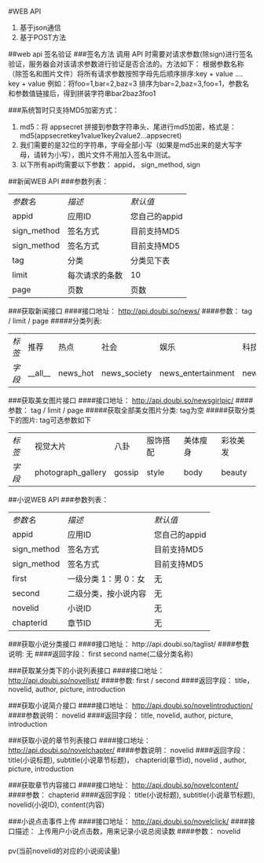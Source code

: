 #WEB API
1. 基于json通信
2. 基于POST方法

##web api 签名验证
###签名方法
调用 API 时需要对请求参数(除sign)进行签名验证，服务器会对该请求参数进行验证是否合法的。方法如下：
根据参数名称（除签名和图片文件）将所有请求参数按照字母先后顺序排序:key + value .... key + value
例如：将foo=1,bar=2,baz=3 排序为bar=2,baz=3,foo=1，参数名和参数值链接后，得到拼装字符串bar2baz3foo1

###系统暂时只支持MD5加密方式：
1. md5：将 appsecret 拼接到参数字符串头、尾进行md5加密，格式是：md5(appsecretkey1value1key2value2...appsecret)
2. 我们需要的是32位的字符串，字母全部小写（如果是md5出来的是大写字母，请转为小写），图片文件不用加入签名中测试。
3. 以下所有api均需要以下参数： appid， sign_method, sign

##新闻WEB API
###参数列表：
<table>
<tbody>
<tr><td><em>参数名</em></td><td><em>描述</em></td><td><em>默认值</em></td></tr>
<tr><td>appid</td><td>应用ID</td><td>您自己的appid</td></tr>
<tr><td>sign_method</td><td>签名方式</td><td>目前支持MD5</td></tr>
<tr><td>sign_method</td><td>签名方式</td><td>目前支持MD5</td></tr>
<tr><td>tag</td><td>分类</td><td>分类见下表</td></tr>
<tr><td>limit</td><td>每次请求的条数</td><td>10</td></tr>
<tr><td>page</td><td>页数</td><td>页数</td></tr>
</tbody>
</table>

###获取新闻接口
####接口地址： 
http://api.doubi.so/news/
####参数：
tag / limit / page
#####分类列表:
<table>
<tbody>
<tr><td><em>标签</em></td><td>推荐</td><td>热点</td><td>社会</td><td>娱乐</td><td>科技</td><td>汽车</td><td>时尚</td></tr>
<tr><td><em>字段</em></td><td>__all__</td><td>news_hot</td><td>news_society</td><td>news_entertainment</td><td>news_tech</td><td>news_car</td><td>news_fashion</td></tr>
</tbody>
</table>

###获取美女图片接口
####接口地址： 
http://api.doubi.so/newsgirlpic/
####参数：
tag / limit / page
#####获取全部美女图片分类: tag为空
#####获取分类下的图片: tag可选参数如下
<table>
<tbody>
<tr><td><em>标签</em></td><td>视觉大片</td><td>八卦</td><td>服饰搭配</td><td>美体瘦身</td><td>彩妆美发</td></tr>
<tr><td><em>字段</em></td><td>photograph_gallery</td><td>gossip</td><td>style</td><td>body</td><td>beauty</td></tr>
</tbody>
</table>

##小说WEB API
###参数列表：
<table>
<tbody>
<tr><td><em>参数名</em></td><td><em>描述</em></td><td><em>默认值</em></td></tr>
<tr><td>appid</td><td>应用ID</td><td>您自己的appid</td></tr>
<tr><td>sign_method</td><td>签名方式</td><td>目前支持MD5</td></tr>
<tr><td>sign_method</td><td>签名方式</td><td>目前支持MD5</td></tr>
<tr><td>first</td><td>一级分类 1：男 0：女</td><td>无</td></tr>
<tr><td>second</td><td>二级分类，按小说内容</td><td>无</td></tr>
<tr><td>novelid</td><td>小说ID</td><td>无</td></tr>
<tr><td>chapterid</td><td>章节ID</td><td>无</td></tr>
</tbody>
</table>
###获取小说分类接口
####接口地址： 
http://api.doubi.so/taglist/
####参数说明:
无
####返回字段： 
first  second  name(二级分类名称)

###获取某分类下的小说列表接口
####接口地址： 
http://api.doubi.so/novellist/ 
####参数:
first / second
####返回字段：
title， novelid, author, picture, introduction

###获取小说简介接口
####接口地址： 
http://api.doubi.so/novelintroduction/
####参数说明：
novelid
####返回字段： 
title, novelid, author, picture, introduction

###获取小说的章节列表接口
####接口地址： 
http://api.doubi.so/novelchapter/
####参数说明：
novelid
####返回字段：
title(小说标题), subtitle(小说章节标题)， chapterid(章节id), novelid , author, picture, introduction

###获取章节内容接口
####接口地址： 
http://api.doubi.so/novelcontent/
####参数：
chapterid
####返回字段：
title(小说标题), subtitle(小说章节标题), novelid(小说ID), content(内容)

###小说点击事件上传
####接口地址：
http://api.doubi.so/novelclick/
####接口描述：
上传用户小说点击数，用来记录小说总阅读数
####参数：
novelid
####
pv(当前novelid的对应的小说阅读量)
    
